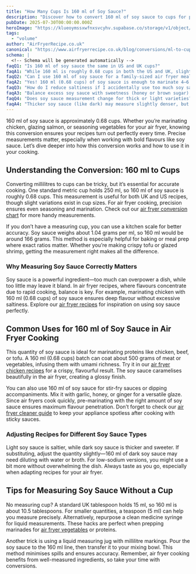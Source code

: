 ```yaml
---
title: "How Many Cups Is 160 ml of Soy Sauce?"
description: "Discover how to convert 160 ml of soy sauce to cups for perfect air fryer recipes. Get precise measurements and cooking tips here!"
pubDate: 2025-07-30T00:00:00.000Z
heroImage: "https://klueoymssxwfnxsvcyhv.supabase.co/storage/v1/object/public/Shmucket/how-many-cups-is-160-ml-of-soy-sauce.webp"
tags:
  - "volume"
author: "AirFryerRecipe.co.uk"
canonical: "https://www.airfryerrecipe.co.uk/blog/conversions/ml-to-cups/how-many-cups-is-160-ml-of-soy-sauce"
schema: |
  <!-- Schema will be generated automatically -->
faqQ1: "Is 160 ml of soy sauce the same in US and UK cups?"
faqA1: "While 160 ml is roughly 0.68 cups in both the US and UK, slight differences exist. A US cup is 240 ml, and a UK cup is 250 ml. For air fryer recipes, this small variance won’t drastically affect most dishes, but for precision baking, stick to one measurement system."
faqQ2: "Can I use 160 ml of soy sauce for a family-sized air fryer meal?"
faqA2: "Yes! 160 ml (0.68 cups) of soy sauce is enough to marinate 4–6 chicken breasts or a large batch of vegetables. For bigger portions, scale up evenly—e.g., 240 ml for 1 cup. Just ensure even coating for consistent flavour in your air fryer."
faqQ3: "How do I reduce saltiness if I accidentally use too much soy sauce?"
faqA3: "Balance excess soy sauce with sweetness (honey or brown sugar) or acidity (vinegar or citrus juice). Diluting with a splash of water or broth also helps. In air fryer cooking, pre-marinating for less time can prevent over-seasoning."
faqQ4: "Does soy sauce measurement change for thick or light varieties?"
faqA4: "Thicker soy sauce (like dark) may measure slightly denser, but 160 ml is still roughly 0.68 cups. Light soy sauce is runnier, so pour carefully to avoid over-pouring. Adjust other liquids in your air fryer recipe if switching between types."
---
```

<p>160 ml of soy sauce is approximately 0.68 cups. Whether you’re marinating chicken, glazing salmon, or seasoning vegetables for your air fryer, knowing this conversion ensures your recipes turn out perfectly every time. Precise measurements matter, especially when working with bold flavours like soy sauce. Let’s dive deeper into how this conversion works and how to use it in your cooking.</p>

<h2>Understanding the Conversion: 160 ml to Cups</h2>  
<p>Converting millilitres to cups can be tricky, but it’s essential for accurate cooking. One standard metric cup holds 250 ml, so 160 ml of soy sauce is roughly 0.68 cups. This measurement is useful for both UK and US recipes, though slight variations exist in cup sizes. For air fryer cooking, precision ensures even seasoning and marination. Check out our <a href=https://www.airfryerrecipe.co.uk/air-fryer-conversion-chart>air fryer conversion chart</a> for more handy measurements.</p>  

<p>If you don’t have a measuring cup, you can use a kitchen scale for better accuracy. Soy sauce weighs about 1.04 grams per ml, so 160 ml would be around 166 grams. This method is especially helpful for baking or meal prep where exact ratios matter. Whether you’re making crispy tofu or glazed shrimp, getting the measurement right makes all the difference.</p>  

<h3>Why Measuring Soy Sauce Correctly Matters</h3>  
<p>Soy sauce is a powerful ingredient—too much can overpower a dish, while too little may leave it bland. In air fryer recipes, where flavours concentrate due to rapid cooking, balance is key. For example, marinating chicken with 160 ml (0.68 cups) of soy sauce ensures deep flavour without excessive saltiness. Explore our <a href=https://www.airfryerrecipe.co.uk/recipes>air fryer recipes</a> for inspiration on using soy sauce perfectly.</p>  

<h2>Common Uses for 160 ml of Soy Sauce in Air Fryer Cooking</h2>  
<p>This quantity of soy sauce is ideal for marinating proteins like chicken, beef, or tofu. A 160 ml (0.68 cups) batch can coat about 500 grams of meat or vegetables, infusing them with umami richness. Try it in our <a href=https://www.airfryerrecipe.co.uk/recipe-category/chicken>air fryer chicken recipes</a> for a crispy, flavourful result. The soy sauce caramelises beautifully in the air fryer, creating a glossy finish.</p>  

<p>You can also use 160 ml of soy sauce for stir-fry sauces or dipping accompaniments. Mix it with garlic, honey, or ginger for a versatile glaze. Since air fryers cook quickly, pre-marinating with the right amount of soy sauce ensures maximum flavour penetration. Don’t forget to check our <a href=https://www.airfryerrecipe.co.uk/air-fryer-cleaner>air fryer cleaner guide</a> to keep your appliance spotless after cooking with sticky sauces.</p>  

<h3>Adjusting Recipes for Different Soy Sauce Types</h3>  
<p>Light soy sauce is saltier, while dark soy sauce is thicker and sweeter. If substituting, adjust the quantity slightly—160 ml of dark soy sauce may need diluting with water or broth. For low-sodium versions, you might use a bit more without overwhelming the dish. Always taste as you go, especially when adapting recipes for your air fryer.</p>  

<h2>Tips for Measuring Soy Sauce Without a Cup</h2>  
<p>No measuring cup? A standard UK tablespoon holds 15 ml, so 160 ml is about 10.5 tablespoons. For smaller quantities, a teaspoon (5 ml) can help you measure precisely. Alternatively, repurpose a clean medicine syringe for liquid measurements. These hacks are perfect when prepping marinades for <a href=https://www.airfryerrecipe.co.uk/recipe-category/vegetables>air fryer vegetables</a> or proteins.</p>  

<p>Another trick is using a liquid measuring jug with millilitre markings. Pour the soy sauce to the 160 ml line, then transfer it to your mixing bowl. This method minimises spills and ensures accuracy. Remember, air fryer cooking benefits from well-measured ingredients, so take your time with conversions.</p>
